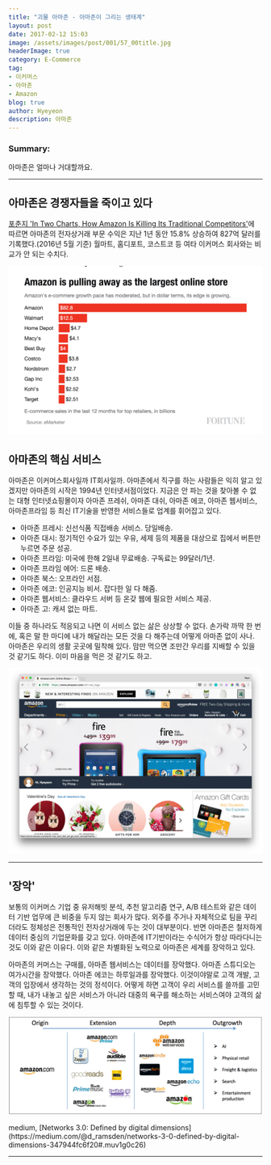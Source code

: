 ```yaml
---
title: "괴물 아마존 - 아마존이 그리는 생태계"
layout: post
date: 2017-02-12 15:03
image: /assets/images/post/001/57_00title.jpg
headerImage: true
category: E-Commerce
tag:
- 이커머스
- 아마존
- Amazon
blog: true
author: Hyeyeon
description: 아마존
---
```


### Summary:

아마존은 얼마나 거대할까요.

---

## 아마존은 경쟁자들을 죽이고 있다

[포춘지 'In Two Charts, How Amazon Is Killing Its Traditional Competitors'](http://fortune.com/2016/05/11/retailers-stocks/?xid=yahoo_fortun)에 따르면 아마존의 전자상거래 부문 수익은 지난 1년 동안 15.8% 상승하여 827억 달러를 기록했다.(2016년 5월 기준) 월마트, 홈디포트, 코스트코 등 여타 이커머스 회사와는 비교가 안 되는 수치다.

![pic1](/assets/images/post/001/57_01.png)

## 아마존의 핵심 서비스

아마존은 이커머스회사일까 IT회사일까. 아마존에서 직구를 하는 사람들은 익히 알고 있겠지만 아마존의 시작은 1994년 인터넷서점이었다. 지금은 안 파는 것을 찾아볼 수 없는 대형 인터넷쇼핑몰이자 아마존 프레쉬, 아마존 대쉬, 아마존 에코, 아마존 웹서비스, 아마존프라임 등 최신 IT기술을 반영한 서비스들로 업계를 휘어잡고 있다.

* 아마존 프레시: 신선식품 직접배송 서비스. 당일배송.
* 아마존 대시: 정기적인 수요가 있는 우유, 세제 등의 제품을 대상으로 집에서 버튼만 누르면 주문 성공.
* 아마존 프라임: 미국에 한해 2일내 무료배송. 구독료는 99달러/1년.
* 아마존 프라임 에어: 드론 배송.
* 아마존 북스: 오프라인 서점.
* 아마존 에코: 인공지능 비서. 잡다한 일 다 해줌.
* 아마존 웹서비스: 클라우드 서버 등 온갖 웹에 필요한 서비스 제공.
* 아마존 고: 캐셔 없는 마트.

이들 중 하나라도 적응되고 나면 이 서비스 없는 삶은 상상할 수 없다. 손가락 까딱 한 번에, 혹은 말 한 마디에 내가 해달라는 모든 것을 다 해주는데 어떻게 아마존 없이 사나. 아마존은 우리의 생활 곳곳에 밀착해 있다. 맘만 먹으면 조만간 우리를 지배할 수 있을 것 같기도 하다. 이미 마음을 먹은 것 같기도 하고.

![pic2](/assets/images/post/001/57_02.png)

---

## '장악'

보통의 이커머스 기업 중 유저해빗 분석, 추천 알고리즘 연구, A/B 테스트와 같은 데이터 기반 업무에 큰 비중을 두지 않는 회사가 많다. 외주를 주거나 자체적으로 팀을 꾸리더라도 정체성은 전통적인 전자상거래에 두는 것이 대부분이다. 반면 아마존은 철저하게 데이터 중심의 기업문화를 갖고 있다. 아마존에 IT기반이라는 수식어가 항상 따라다니는 것도 이와 같은 이유다. 이와 같은 차별화된 노력으로 아마존은 세계를 장악하고 있다.

아마존의 커머스는 구매를, 아마존 웹서비스는 데이터를 장악했다. 아마존 스튜디오는 여가시간을 장악했다. 아마존 에코는 하루일과를 장악했다. 이것이야말로 고객 개발, 고객의 입장에서 생각하는 것의 정석이다. 어떻게 하면 고객이 우리 서비스를 쓸까를 고민할 때, 내가 내놓고 싶은 서비스가 아니라 대중의 욕구를 해소하는 서비스여야 고객의 삶에 침투할 수 있는 것이다.

![pic3](/assets/images/post/001/57_03.png)
<figcaption class="caption">medium, [Networks 3.0: Defined by digital dimensions](https://medium.com/@d_ramsden/networks-3-0-defined-by-digital-dimensions-347944fc6f20#.muv1g0c26)</figcaption>

---
